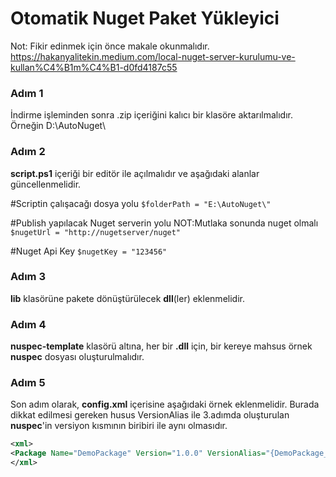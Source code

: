 

# Otomatik Nuget Paket Yükleyici

Not: Fikir edinmek için önce makale okunmalıdır.
https://hakanyalitekin.medium.com/local-nuget-server-kurulumu-ve-kullan%C4%B1m%C4%B1-d0fd4187c55

### Adım 1
İndirme işleminden sonra .zip içeriğini kalıcı bir klasöre aktarılmalıdır. Örneğin D:\AutoNuget\

### Adım 2 

**script.ps1**  içeriği bir editör ile açılmalıdır ve aşağıdaki alanlar güncellenmelidir.

#Scriptin çalışacağı dosya yolu
`$folderPath = "E:\AutoNuget\"` 

#Publish yapılacak Nuget serverin yolu NOT:Mutlaka sonunda nuget olmalı
  `$nugetUrl = "http://nugetserver/nuget" `

#Nuget Api Key
  `$nugetKey = "123456" `

### Adım 3
**lib** klasörüne pakete dönüştürülecek **dll**(ler) eklenmelidir.


### Adım 4
**nuspec-template** klasörü altına, her bir **.dll** için, bir kereye mahsus örnek **nuspec** dosyası oluşturulmalıdır.



### Adım 5
Son adım olarak, **config.xml** içerisine aşağıdaki örnek eklenmelidir. Burada dikkat edilmesi gereken husus VersionAlias ile 3.adımda oluşturulan **nuspec**'in versiyon kısmının biribiri ile aynı olmasıdır.

``` xml
<xml>
<Package Name="DemoPackage" Version="1.0.0" VersionAlias="{DemoPackage_Version}" />
</xml>
```
